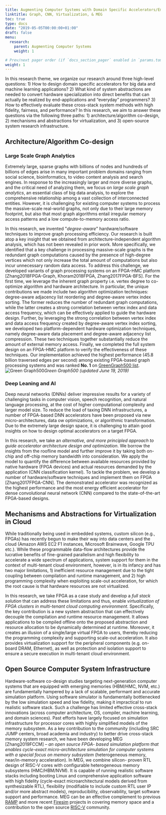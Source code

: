 ```yaml
---
title: Augmenting Computer Systems with Domain Specific Accelerators/Emerging Memories
linktitle: Graph, CNN, Virtualization, & MEG
toc: true
type: docs
date: "2019-05-05T00:00:00+01:00"
draft: false
menu:
  research:
    parent: Augmenting Computer Systems
    weight: 1

# Prev/next pager order (if `docs_section_pager` enabled in `params.toml`)
weight: 1
---
```


In this research theme, we organize our research around three high-level questions: 1) How to design domain specific accelerators for big data and machine learning applications? 2) What kind of system abstractions are needed to convert hardware specialization into direct benefits that can actually be realized by end-applications and “everyday” programmers? 3) How to effectively evaluate these cross-stack system methods with high fidelity, fairness, and performance? In this research, we aim to answer these questions via the following three paths: 1) architecture/algorithm co-design, 2) mechanisms and abstractions for virtualization, and 3) open-source system research infrastructure.

## Architecture/Algorithm Co-design
### Large Scale Graph Analytics
Extremely large, sparse graphs with billions of nodes and hundreds of billions of edges arise in many important problem domains ranging from social science, bioinformatics, to video content analysis and search engines. In response to the increasingly larger and more diverse graphs, and the critical need of analyzing them, we focus on *large scale graph analytics*, an essential class of big data analysis, to explore the comprehensive relationship among a vast collection of interconnected entities. However, it is challenging for existing computer systems to process the massive-scale real-world graphs, not only due to their large memory footprint, but also that most graph algorithms entail irregular memory access patterns and a low compute-to-memory access ratio.

In this research, we invented "*degree-aware*" hardware/software techniques to improve graph processing efficiency. Our research is built atop a key insight that we obtained from architecture-independent algorithm analysis, which has not been revealed in prior work. More specifically, we identified that a key challenge in processing massive-scale graphs is the redundant graph computations caused by the presence of high-degree vertices which not only increase the total amount of computations but also incur unnecessary random data access. To address this challenge, we developed variants of graph processing systems on an FPGA-HMC platform [Zhang2018FPGA-Graph, Khoram2018FPGA, Zhang2017FPGA-BFS]. For the first time, we leverage the inherent graph property i.e. vertex degree to co-optimize algorithm and hardware architecture. In particular, the unique contributions we made include two algorithm optimization techniques: degree-aware adjacency list reordering and degree-aware vertex index sorting. The former reduces the number of redundant graph computations, while the latter creates a strong correlation between vertex index and data access frequency, which can be effectively applied to guide the hardware design. Further, by leveraging the strong correlation between vertex index and data access frequency created by degree-aware vertex index sorting, we developed two platform-dependent hardware optimization techniques, namely degree-aware data placement and degree-aware adjacency list compression. These two techniques together substantially reduce the amount of external memory access. Finally, we completed the full system design on an FPGA-HMC platform to verify the effectiveness of these techniques. Our implementation achieved the highest performance (45.8 billion traversed edges per second) among existing FPGA-based graph processing systems and was ranked **No. 1** on [GreenGraph500 list](http://graph500.org/?page_id=724).
![Green Graph500](/img/GreenGraph500.png "Green Graph500")*Green Graph500 (updated June 19, 2019)*


### Deep Leaning and AI
Deep neural networks (DNNs) deliver impressive results for a variety of challenging tasks in computer vision, speech recognition, and natural language processing, at the cost of higher computational complexity and larger model size. To reduce the load of taxing DNN infrastructures, a number of FPGA-based DNN accelerators have been proposed via new micro-architectures, data ow optimizations, or algorithmic transformation. Due to the extremely large design space, it is challenging to attain good insights on how to design optimal accelerators on a target FPGA.

In this research, we take an *alternative, and more principled approach to guide accelerator architecture design and optimization*. We borrow the insights from the roofline model and further improve it by taking both on-chip and off-chip memory bandwidth into consideration. We apply the model to quantify the difference between available resources provided by native hardware (FPGA devices) and actual resources demanded by the application (CNN classification kernel). To tackle the problem, we develop a number of hardware/software techniques and implement them on FPGA [Zhang2017FPGA-CNN]. The demonstrated accelerator was recognized as the highest performance and the most energy efficient accelerator for dense convolutional neural network (CNN) compared to the state-of-the-art FPGA-based designs.

## Mechanisms and Abstractions for Virtualization in Cloud
While traditionally being used in embedded systems, custom silicon (e.g., FPGAs) has recently begun to make their way into data centers and the cloud (Amazon AWS EC2 F1 instances, Microsoft Brainwave, Google TPU etc.). While these programmable data-flow architectures provide the lucrative benefits of fine-grained parallelism and high flexibility to accelerate a wide spectrum of applications, system support for them in the context of multi-tenant cloud environment, however, is in its infancy and has two major limitations, 1) inefficient resource management due to the tight coupling between compilation and runtime management, and 2) high programming complexity when exploiting scale-out acceleration, for which the root cause is that hardware resources are not virtualized.

In this research, we take FPGA as a case study and develop a *full stack solution* that can address these limitations and thus, enable *virtualization of FPGA clusters in multi-tenant cloud computing environment*. Specifically, the key contribution is a new system abstraction that can effectively decouple the compilation and runtime resource management. It allows applications to be compiled offline onto the proposed abstraction and resource allocation to be dynamically determined at runtime. Moreover, it creates an illusion of a single/large virtual FPGA to users, thereby reducing the programming complexity and supporting scale-out acceleration. It also provides virtualization support for the peripheral components (e.g. on-board DRAM, Ethernet), as well as protection and isolation support to ensure a secure execution in multi-tenant cloud environment.

## Open Source Computer System Infrastructure
Hardware-software co-design studies targeting next-generation computer systems that are equipped with emerging memories (HBM/HMC, NVM, etc.) are fundamentally hampered by a lack of scalable, performant and accurate simulation platform. Using software simulator is fundamentally bottlenecked by the low simulation speed and low fidelity, making it impractical to run realistic software stack. Such a challenge has limited effective cross-stack innovations (across computer architecture, OS, compiler, machine learning, and domain sciences). Past efforts have largely focused on simulation infrastructure for processor cores with highly simplified models of the memory subsystem. As a key contribution to the community (including SRC JUMP centers, broad academia and industry) to better drive cross-stack memory system research, we have been developing MEG [Zhang2019FCCM] – *an open source FPGA- based simulation platform that enables cycle-exact micro-architecture simulation for computer systems with a special focus on memory subsystem* (heterogeneous memory, near/in-memory acceleration). In MEG, we combine silicon- proven RTL design of RISC-V cores with configurable heterogeneous memory subsystems (HMC/HBM/NVM). It is capable of running realistic software stacks including booting Linux and comprehensive application software with high fidelity (cycle-exact microarchitectural models derived from synthesizable RTL), flexibility (modifiable to include custom RTL user IP and/or more abstract models), reproducibility, observability, target software support and performance. MEG can be an effective complement to previous [RAMP](https://www2.eecs.berkeley.edu/Pubs/TechRpts/2006/EECS-2006-158.pdf) and more recent [Firesim](https://fires.im/) projects in covering memory space and a contribution to the open source [RISC-V](https://riscv.org/) community.
